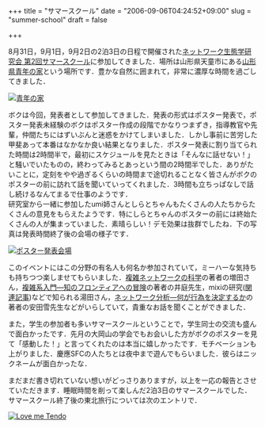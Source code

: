 +++
title = "サマースクール"
date = "2006-09-06T04:24:52+09:00"
slug = "summer-school"
draft = false

+++

<p>8月31日，9月1日，9月2日の2泊3日の日程で開催された<a href="http://www.jaist.ac.jp/~yhayashi/2nd_summer.html">ネットワーク生態学研究会 第2回サマースクール</a>に参加してきました．場所は山形県天童市にある<a href="http://www.ic-net.or.jp/home/ieseinen/seinen-no-ie/main.html">山形県青年の家</a>という場所です．豊かな自然に囲まれて，非常に濃厚な時間を過ごしてきました．</p>
<p><a href="http://www.flickr.com/photos/june29/233909808/" title="Photo Sharing"><img src="http://static.flickr.com/98/233909808_730eec1b5c.jpg" alt="青年の家" /></a></p>
<p>ボクは今回，発表者として参加してきました．発表の形式はポスター発表で，ポスター発表未経験のボクはポスター作成の段階でかなりつまずき，指導教官や先輩，仲間たちにはずいぶんと迷惑をかけてしまいました．しかし事前に苦労した甲斐あって本番はなかなか良い結果となりました．ポスター発表に割り当てられた時間は2時間半で，最初にスケジュールを見たときは「そんなに話せない！」と騒いでいたものの，終わってみるとあっという間の2時間半でした．ありがたいことに，定刻をやや過ぎるくらいの時間まで途切れることなく皆さんがボクのポスターの前に訪れて話を聞いていってくれました．3時間も立ちっぱなしで話し続けるなんてまるで仕事のようです．<br />
研究室から一緒に参加したumi姉さんとしらとちゃんもたくさんの人たちからたくさんの意見をもらえたようです．特にしらとちゃんのポスターの前には終始たくさんの人が集まっていました．素晴らしい！デモ効果は抜群でしたね．下の写真は発表時間終了後の会場の様子です．</p>
<p><a href="http://www.flickr.com/photos/june29/233910394/" title="Photo Sharing"><img src="http://static.flickr.com/93/233910394_92827b4891.jpg" alt="ポスター発表会場" /></a></p>
<p>このイベントにはこの分野の有名人も何名か参加されていて，ミーハーな気持ちも持ちつつ楽しませてもらいました．<a href="http://www.amazon.co.jp/gp/redirect.html%3FASIN=4782851510%26tag=cameralady-22%26lcode=xm2%26cID=2025%26ccmID=165953%26location=/o/ASIN/4782851510%253FSubscriptionId=0W2M95T4BBVMQ3F671G2" title="View product details at Amazon">複雑ネットワークの科学</a>の著者の増田さん，<a href="http://www.amazon.co.jp/gp/redirect.html%3FASIN=4871885607%26tag=cameralady-22%26lcode=xm2%26cID=2025%26ccmID=165953%26location=/o/ASIN/4871885607%253FSubscriptionId=0W2M95T4BBVMQ3F671G2" title="View product details at Amazon">複雑系入門―知のフロンティアへの冒険</a>の著者の井庭先生，mixiの研究(<a href="http://www.itmedia.co.jp/news/articles/0509/14/news040.html">関連記事</a>)などで知られる湯田さん，<a href="http://www.amazon.co.jp/gp/redirect.html%3FASIN=4788505843%26tag=cameralady-22%26lcode=xm2%26cID=2025%26ccmID=165953%26location=/o/ASIN/4788505843%253FSubscriptionId=0W2M95T4BBVMQ3F671G2" title="View product details at Amazon">ネットワーク分析―何が行為を決定するか</a>の著者の安田雪先生などがいらしていて，貴重なお話を聞くことができました．</p>
<p>また，学生の参加者も多いサマースクールということで，学生同士の交流も盛んで面白かったです．先月の大岡山の学会でもお会いした方がボクのポスターを見て「感動した！」と言ってくれたのは本当に嬉しかったです．モチベーションも上がりました．慶應SFCの人たちとは夜中まで遊んでもらいました．彼らはニックネームが面白かったな．</p>
<p>まだまだ書き切れていない想いがどっさりありますが，以上を一応の報告とさせていただきます．睡眠時間を削って楽しんだ2泊3日のサマースクールでした．サマースクール終了後の東北旅行については次のエントリで．</p>
<p><a href="http://www.flickr.com/photos/june29/233912555/" title="Photo Sharing"><img src="http://static.flickr.com/95/233912555_15ac597f57.jpg" alt="Love me Tendo" /></a></p>
